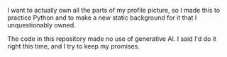 I want to actually own all the parts of my profile picture, so I made this to practice Python and to make a new static background for it that I unquestionably owned.

The code in this repository made no use of generative AI. I said I'd do it right this time, and I try to keep my promises.
